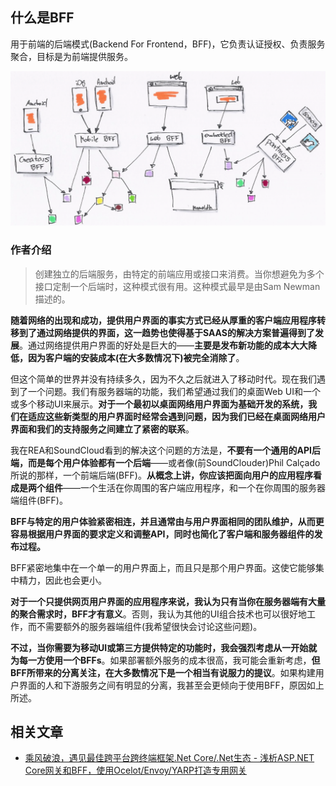 ## 什么是BFF

用于前端的后端模式(Backend For Frontend，BFF)，它负责认证授权、负责服务聚合，目标是为前端提供服务。

![](/Assets/2022-10-23-22-44-04.png)

### 作者介绍

> 创建独立的后端服务，由特定的前端应用或接口来消费。当你想避免为多个接口定制一个后端时，这种模式很有用。这种模式最早是由Sam Newman描述的。

**随着网络的出现和成功，提供用户界面的事实方式已经从厚重的客户端应用程序转移到了通过网络提供的界面，这一趋势也使得基于SAAS的解决方案普遍得到了发展**。通过网络提供用户界面的好处是巨大的——**主要是发布新功能的成本大大降低，因为客户端的安装成本(在大多数情况下)被完全消除了**。

但这个简单的世界并没有持续多久，因为不久之后就进入了移动时代。现在我们遇到了一个问题。我们有服务器端的功能，我们希望通过我们的桌面Web UI和一个或多个移动UI来展示。**对于一个最初以桌面网络用户界面为基础开发的系统，我们在适应这些新类型的用户界面时经常会遇到问题，因为我们已经在桌面网络用户界面和我们的支持服务之间建立了紧密的联系**。

我在REA和SoundCloud看到的解决这个问题的方法是，**不要有一个通用的API后端，而是每个用户体验都有一个后端**——或者像(前SoundClouder)Phil Calçado所说的那样，一个前端后端(BFF)。**从概念上讲，你应该把面向用户的应用程序看成是两个组件**——一个生活在你周围的客户端应用程序，和一个在你周围的服务器端组件(BFF)。

**BFF与特定的用户体验紧密相连，并且通常由与用户界面相同的团队维护，从而更容易根据用户界面的要求定义和调整API，同时也简化了客户端和服务器组件的发布过程。**

BFF紧密地集中在一个单一的用户界面上，而且只是那个用户界面。这使它能够集中精力，因此也会更小。

**对于一个只提供网页用户界面的应用程序来说，我认为只有当你在服务器端有大量的聚合需求时，BFF才有意义**。否则，我认为其他的UI组合技术也可以很好地工作，而不需要额外的服务器端组件(我希望很快会讨论这些问题)。

**不过，当你需要为移动UI或第三方提供特定的功能时，我会强烈考虑从一开始就为每一方使用一个BFFs**。如果部署额外服务的成本很高，我可能会重新考虑，**但BFF所带来的分离关注，在大多数情况下是一个相当有说服力的提议**。如果构建用户界面的人和下游服务之间有明显的分离，我甚至会更倾向于使用BFF，原因如上所述。

## 相关文章

* [乘风破浪，遇见最佳跨平台跨终端框架.Net Core/.Net生态 - 浅析ASP.NET Core网关和BFF，使用Ocelot/Envoy/YARP打造专用网关](https://www.cnblogs.com/taylorshi/p/16818182.html)